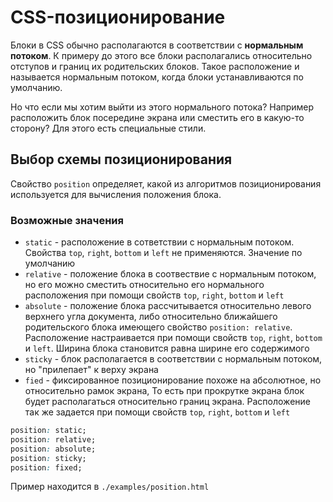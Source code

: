 # CSS-позиционирование

Блоки в CSS обычно располагаются в соответствии с **нормальным потоком**. К примеру до этого все блоки располагались относительно отступов и границ их родительских блоков. Такое расположение и называется нормальным потоком, когда блоки устанавливаются по умолчанию.

Но что если мы хотим выйти из этого нормального потока? Например расположить блок посередине экрана или сместить его в какую-то сторону? Для этого есть специальные стили.

## Выбор схемы позиционирования

Свойство `position` определяет, какой из алгоритмов позиционирования используется для вычисления положения блока.

### Возможные значения
- `static` - расположение в сответствии с нормальным потоком. Свойства `top`, `right`, `bottom` и `left` не применяются. Значение по умолчанию
- `relative` - положение блока в соотвествие с нормальным потоком, но его можно сместить относительно его нормального расположения при помощи свойств `top`, `right`, `bottom` и `left`
- `absolute` - положение блока рассчитывается относительно левого верхнего угла документа, либо относительно ближайшего родительского блока имеющего свойство `position: relative`. Расположение настраивается при помощи свойств `top`, `right`, `bottom` и `left`. Ширина блока становится равна ширине его содержимого
- `sticky` - блок располагается в соответствии с нормальным потоком, но "прилепает" к верху экрана
- `fied` - фиксированное позиционирование похоже на абсолютное, но относительно рамок экрана, То есть при прокрутке экрана блок будет располагаться относительно границ экрана. Расположение так же задается при помощи свойств `top`, `right`, `bottom` и `left`

```css
position: static;
position: relative;
position: absolute;
position: sticky;
position: fixed;
```

Пример находится в `./examples/position.html`


